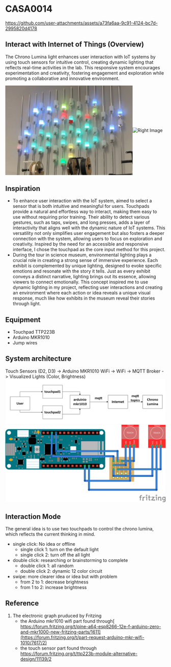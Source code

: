 # CASA0014 


https://github.com/user-attachments/assets/a73fa6aa-9c91-4124-bc7d-2995820d4178


## Interact with Internet of Things (Overview)
The Chrono Lumina light enhances user interaction with IoT systems by using touch sensors for intuitive control, creating dynamic lighting that reflects real-time activities in the lab. This responsive system encourages experimentation and creativity, fostering engagement and exploration while promoting a collaborative and innovative environment.

<div style="display: flex; justify-content: space-between; align-items: center;">
  <img src="https://github.com/JY-SHENNNN/CASA0014/blob/main/src/allchronoLumina.jpg" alt="Left Image" width="400">
  <img src="https://github.com/JY-SHENNNN/CASA0014/blob/main/src/finalenclo.jpg" alt="Right Image" width="400">
</div>

## Inspiration
* To enhance user interaction with the IoT system, aimed to select a sensor that is both intuitive and meaningful for users. Touchpads provide a natural and effortless way to interact, making them easy to use without requiring prior training. Their ability to detect various gestures, such as taps, swipes, and long presses, adds a layer of interactivity that aligns well with the dynamic nature of IoT systems. This versatility not only simplifies user engagement but also fosters a deeper connection with the system, allowing users to focus on exploration and creativity. Inspired by the need for an accessible and responsive interface, I chose the touchpad as the core input method for this project.
* During the tour in science museum, environmental lighting plays a crucial role in creating a strong sense of immersive experience. Each exhibit is complemented by unique lighting, designed to evoke specific emotions and resonate with the story it tells. Just as every exhibit conveys a distinct narrative, lighting brings out its essence, allowing viewers to connect emotionally. This concept inspired me to use dynamic lighting in my project, reflecting user interactions and creating an environment where each action or idea reveals a unique visual response, much like how exhibits in the museum reveal their stories through light.

## Equipment
* Touchpad TTP223B
* Arduino MKR1010
* Jump wires

## System architecture
Touch Sensors (D2, D3) ->
Arduino MKR1010 WiFi ->
WiFi -> MQTT Broker -> Visualized Lights (Color, Brightness)
![](https://github.com/JY-SHENNNN/CASA0014/blob/main/src/flowchart.png)
![](https://github.com/JY-SHENNNN/CASA0014/blob/main/src/electronicCir.png)

## Interaction Mode
The general idea is to use two touchpads to control the chrono lumina, which reflects the current thinking in mind.
* single click: No idea or offline
  - single click 1: turn on the default light
  - single click 2: turn off the all light
* double click: researching or brainstorming to complete
  - double click 1: all random
  - double click 2: dynamic 12 color circuit
* swipe: more clearer idea or idea but with problem
  - from 2 to 1: decrease brightness
  - from 1 to 2: increase brightness




## Reference
1. The electronic graph pruduced by Fritzing
   * the Arduino mkr1010 wifi part found through[ https://forum.fritzing.org/t/pine-a64-esp8266-12e-f-arduino-zero-and-mkr1000-new-fritzing-parts/1611](https://forum.fritzing.org/t/part-request-arduino-mkr-wifi-1010/7617/2)
   * the touch sensor part found through https://forum.fritzing.org/t/ttp223b-module-alternative-design/11139/2
